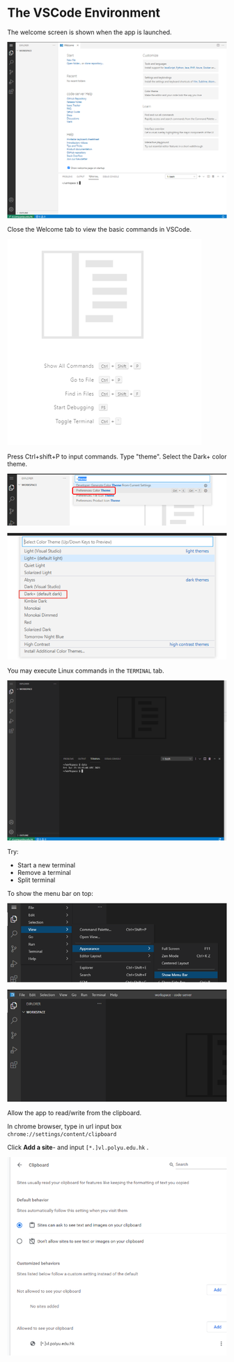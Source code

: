 # The VSCode Environment

The welcome screen is shown when the app is launched.

![Welcome screen in VScode](.gitbook/assets/image%20%283%29.png)

Close the Welcome tab to view the basic commands in VSCode.

![](.gitbook/assets/image.png)

Press Ctrl+shift+P to input commands. Type "theme". Select the Dark+ color theme. 

![](.gitbook/assets/image%20%285%29.png)



![](.gitbook/assets/image%20%289%29.png)

You may execute Linux commands in the `TERMINAL` tab.

![](.gitbook/assets/image%20%281%29.png)

Try: 

* Start a new terminal
* Remove a terminal
* Split terminal

To show the menu bar on top:

![](.gitbook/assets/image%20%2810%29.png)

![](.gitbook/assets/image%20%2811%29.png)

Allow the app to read/write from the clipboard.

In chrome browser, type in url input box `chrome://settings/content/clipboard`

Click **Add a site**- and input `[*.]vl.polyu.edu.hk` .

![](.gitbook/assets/image%20%2812%29.png)

















